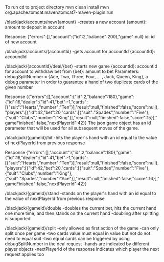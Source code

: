 To run
cd to project directory
mvn clean install
mvn org.apache.tomcat.maven:tomcat7-maven-plugin:run

/blackjack/accounts/new/{amount}
-creates a new account
{amount}: amount to deposit in account

Response:
{"errors":[],"account":{"id":2,"balance":200},"game":null}
id: id of new account


/blackjack/accounts/{accountId}
-gets account for accountId
{accountId}: accoundId



/blackjack/{accountId}/deal/{bet}
-starts new game
{accountId}: accountId for account to withdraw bet from
{bet}: amount to bet
Parameters:
debugSplitNumber = {Ace, Two, Three, Four, ... , Jack, Queen, King}, a debug parameter in order to guarantee a hand of two duplicate cards of the given number

Response
{{"errors":[],"account":{"id":2,"balance":180},"game":{"id":16,"dealer":{"id":41,"bet":-1,"cards":[{"suit":"Hearts","number":"Ten"}],"result":null,"finished":false,"score":null},"players":[{"id":42,"bet":20,"cards":[{"suit":"Spades","number":"Five"},{"suit":"Clubs","number":"King"}],"result":null,"finished":false,"score":15}],"gameFinished":false,"nextPlayerId":42}}
The json game object has an id parameter that will be used for all subsequent moves of the game.


/blackjack/{gameId}/hit
-hits the player's hand with an id equal to the value of nextPlayerId from previous response

Response
{"errors":[],"account":{"id":2,"balance":180},"game":{"id":16,"dealer":{"id":41,"bet":-1,"cards":[{"suit":"Hearts","number":"Ten"}],"result":null,"finished":false,"score":null},"players":[{"id":42,"bet":20,"cards":[{"suit":"Spades","number":"Five"},{"suit":"Clubs","number":"King"},{"suit":"Spades","number":"Ace"}],"result":null,"finished":false,"score":16}],"gameFinished":false,"nextPlayerId":42}}


/blackjack/{gameId}/stand
-stands on the player's hand with an id equal to the value of nextPlayerId from previous response


/blackjack/{gameId}/double
-doubles the current bet, hits the current hand one more time, and then stands on the current hand
-doubling after splitting is supported


/blackjack/{gameId}/split
-only allowed as first action of the game
-can only split once per game
-two cards value must equal in value but not do not need to equal suit
-two equal cards can be triggered by using debugSplitNumber in the deal request
-hands are indicated by different player objects
-nextPlayerId of the response indicates which player the next request applies too